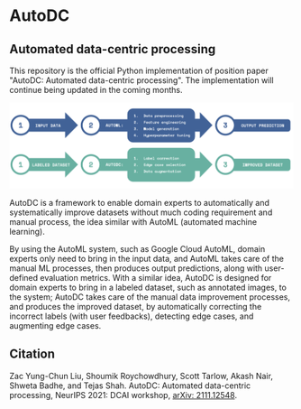 # AutoDC
## Automated data-centric processing

This repository is the official Python implementation of position paper "AutoDC: Automated data-centric processing". The implementation will continue being updated in the coming months.

![image](Fig_1.png)

AutoDC is a framework to enable domain experts to automatically and systematically improve datasets without much coding requirement and manual process, the idea similar with AutoML (automated machine learning). 

By using the AutoML system, such as Google Cloud AutoML, domain experts only need to bring in the input data, and AutoML takes care of the manual ML processes, then produces output predictions, along with user-defined evaluation metrics. With a similar idea, AutoDC is designed for domain experts to bring in a labeled dataset, such as annotated images, to the system; AutoDC takes care of the manual data improvement processes, and produces the improved dataset, by automatically correcting the incorrect labels (with user feedbacks), detecting edge cases, and augmenting edge cases.

## Citation

Zac Yung-Chun Liu, Shoumik Roychowdhury, Scott Tarlow, Akash Nair, Shweta Badhe, and Tejas Shah. AutoDC: Automated data-centric processing, NeurIPS 2021: DCAI workshop, [arXiv: 2111.12548](https://arxiv.org/abs/2111.12548).
